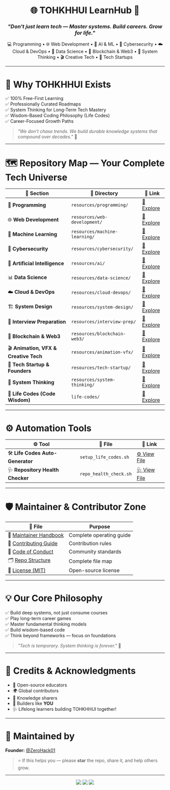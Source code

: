 <h1 align="center">🌐 TOHKHHUI LearnHub 🚀</h1>
<h3 align="center"><i>"Don't just learn tech — Master systems. Build careers. Grow for life."</i></h3>

<p align="center">
💻 Programming • 🌐 Web Development • 🤖 AI & ML • 🔐 Cybersecurity • ☁️ Cloud & DevOps • 🔬 Data Science • 🔗 Blockchain & Web3 • 🧠 System Thinking • 🎬 Creative Tech • 🚀 Tech Startups
</p>

---

# 📌 Why TOHKHHUI Exists

✅ 100% Free-First Learning  
✅ Professionally Curated Roadmaps  
✅ System Thinking for Long-Term Tech Mastery  
✅ Wisdom-Based Coding Philosophy (Life Codes)  
✅ Career-Focused Growth Paths

> _"We don't chase trends. We build durable knowledge systems that compound over decades."_ 🚀

---

# 🗺 Repository Map — Your Complete Tech Universe

| 🚀 Section | 📂 Directory | 🔗 Link |
| -------- | -------- | ---- |
| 🌱 **Programming** | `resources/programming/` | [📖 Explore](resources/programming/README.md) |
| 🌐 **Web Development** | `resources/web-development/` | [📖 Explore](resources/web-development/README.md) |
| 🤖 **Machine Learning** | `resources/machine-learning/` | [📖 Explore](resources/machine-learning/README.md) |
| 🔐 **Cybersecurity** | `resources/cybersecurity/` | [📖 Explore](resources/cybersecurity/README.md) |
| 🧠 **Artificial Intelligence** | `resources/ai/` | [📖 Explore](resources/ai/README.md) |
| 📊 **Data Science** | `resources/data-science/` | [📖 Explore](resources/data-science/README.md) |
| ☁️ **Cloud & DevOps** | `resources/cloud-devops/` | [📖 Explore](resources/cloud-devops/README.md) |
| 🏗 **System Design** | `resources/system-design/` | [📖 Explore](resources/system-design/README.md) |
| 🎯 **Interview Preparation** | `resources/interview-prep/` | [📖 Explore](resources/interview-prep/README.md) |
| 🔗 **Blockchain & Web3** | `resources/blockchain-web3/` | [📖 Explore](resources/blockchain-web3/README.md) |
| 🎬 **Animation, VFX & Creative Tech** | `resources/animation-vfx/` | [📖 Explore](resources/animation-vfx/README.md) |
| 🚀 **Tech Startup & Founders** | `resources/tech-startup/` | [📖 Explore](resources/tech-startup/README.md) |
| 🧠 **System Thinking** | `resources/system-thinking/` | [📖 Explore](resources/system-thinking/README.md) |
| 🧮 **Life Codes (Code Wisdom)** | `life-codes/` | [📖 Explore](life-codes/README.md) |

---

# ⚙️ Automation Tools

| ⚙️ Tool | 📄 File | 🔗 Link |
| ---- | ---- | ---- |
| 🛠 **Life Codes Auto-Generator** | `setup_life_codes.sh` | [⚙️ View File](setup_life_codes.sh) |
| 🩺 **Repository Health Checker** | `repo_health_check.sh` | [🩺 View File](repo_health_check.sh) |

---

# 🛡 Maintainer & Contributor Zone

| 📄 File | Purpose |
| ---- | ------- |
| 🧭 [Maintainer Handbook](MAINTAINER_HANDBOOK.md) | Complete operating guide |
| 🤝 [Contributing Guide](CONTRIBUTING.md) | Contribution rules |
| 🚦 [Code of Conduct](CODE_OF_CONDUCT.md) | Community standards |
| 🗂 [Repo Structure](repo_structure.md) | Complete file map |
| 📝 [License (MIT)](LICENSE) | Open-source license |

---

# 💡 Our Core Philosophy

✅ Build deep systems, not just consume courses  
✅ Play long-term career games  
✅ Master fundamental thinking models  
✅ Build wisdom-based code  
✅ Think beyond frameworks — focus on foundations

> _"Tech is temporary. System thinking is forever."_ 🧠

---

# 🙏 Credits & Acknowledgments

- 📖 Open-source educators  
- 🌍 Global contributors  
- 🔬 Knowledge sharers  
- 🧱 Builders like **YOU**  
- 🩺 Lifelong learners building TOHKHHUI together!

---

# 🚀 Maintained by

**Founder:** [@ZeroHack01](https://github.com/ZeroHack01)

> ⭐ If this helps you — please **star** the repo, share it, and help others grow.

---

<div align="center">

<img src="https://img.shields.io/badge/Built%20With-🧠%20System%20Thinking-purple?style=for-the-badge"/>
<img src="https://img.shields.io/badge/Powered%20By-☕%20Coffee%20&%20Focus-brown?style=for-the-badge"/>
<img src="https://img.shields.io/badge/Made%20For-Global%20Learners-green?style=for-the-badge"/>

</div>
